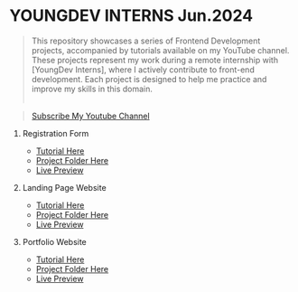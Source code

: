 # YOUNGDEV INTERNS Jun.2024
> This repository showcases a series of Frontend Development projects, accompanied by tutorials available on my YouTube channel. These projects represent my work during a remote internship with [YoungDev Interns], where I actively contribute to front-end development. Each project is designed to help me practice and improve my skills in this domain. <br><br>

> [Subscribe My Youtube Channel](https://www.youtube.com/@codewithiqraa/featured) <br>


1. Registration Form
   - [Tutorial Here]()
   - [Project Folder Here](https://github.com/iqrarafiq12/YOUNGDEV.INTERNS-24/tree/main/Registration%20Form)
   - [Live Preview](https://signup-signin-user-validation.netlify.app/)

2. Landing Page Website
   - [Tutorial Here]()
   - [Project Folder Here]()
   - [Live Preview]()

3. Portfolio Website
   - [Tutorial Here]()
   - [Project Folder Here]()
   - [Live Preview]()
